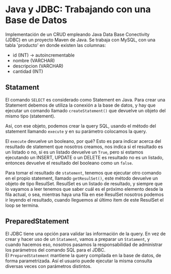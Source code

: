 # Java y JDBC: Trabajando con una Base de Datos
Implementación de un CRUD empleando Java Data Base Conectivity (JDBC) en un proyecto Maven de Java. Se trabaja con MySQL, con una tabla 'producto' en donde existen las columnas:
- id (INT) -> autoincrementable
- nombre (VARCHAR)
- descripcion (VARCHAR)
- cantidad (INT)

## Statament
El comando `SELECT` es considerado como Statement en Java. Para crear una Statement debemos de utiliza la conexión a la base de datos, y hay que ejecutar un comando llamado `createStatement()` que devuelve un objeto del mismo tipo (statement). 

Así, con ese objeto, podemos crear la query SQL, usando el método del statement llamando `execute` y en su parámetro colocamos la query. 

El `execute` devuelve un booleano, por qué? Esto es para indicar acerca del resultado de statement que nosotros creamos, nos indica si el resultado es un listado o no, si es un listado devuelve un `True`, pero si estamos ejecutando un INSERT, UPDATE o un DELETE es resultado no es un listado, entonces devuelve el resultado del booleano como un `false`.

Para tomar el resultado de `statement`, tenemos que ejecutar otro comando en el propio statement, llamado `getResulSet()`, este método devuelve un objeto de tipo ResulSet. ResulSet es un listado de resultado, y siempre que lo vayamos a leer tenemos que saber cuál es el próximo elemento desde la fila actual, o sea, mientras haya una fila en ese ResulSet nosotros podemos ir leyendo el resultado, cuando lleguemos al último ítem de este ResulSet el loop se termina. 

## PreparedStatement
El JDBC tiene una opción para validar las información de la query. En vez de crear y hacer uso de un `Statament`, vamos a preparar un `Statament`, y cuando hacemos eso, nosotros pasamos la responsabilidad de administrar los parámetros del comando SQL para el JDBC. 
El `PreparedStatement` mantiene la query compilada en la base de datos, de forma parametrizada. Así el usuario puede ejecutar la misma consulta diversas veces con parámetros distintos. 
